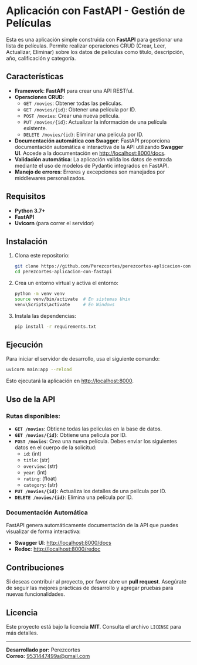 
# Aplicación con FastAPI - Gestión de Películas

Esta es una aplicación simple construida con **FastAPI** para gestionar una lista de películas. Permite realizar operaciones CRUD (Crear, Leer, Actualizar, Eliminar) sobre los datos de películas como título, descripción, año, calificación y categoría.

## Características

- **Framework**: **FastAPI** para crear una API RESTful.
- **Operaciones CRUD**:
  - `GET /movies`: Obtener todas las películas.
  - `GET /movies/{id}`: Obtener una película por ID.
  - `POST /movies`: Crear una nueva película.
  - `PUT /movies/{id}`: Actualizar la información de una película existente.
  - `DELETE /movies/{id}`: Eliminar una película por ID.
- **Documentación automática con Swagger**: FastAPI proporciona documentación automática e interactiva de la API utilizando **Swagger UI**. Accede a la documentación en [http://localhost:8000/docs](http://localhost:8000/docs).
- **Validación automática**: La aplicación valida los datos de entrada mediante el uso de modelos de Pydantic integrados en FastAPI.
- **Manejo de errores**: Errores y excepciones son manejados por middlewares personalizados.

## Requisitos

- **Python 3.7+**
- **FastAPI**
- **Uvicorn** (para correr el servidor)

## Instalación

1. Clona este repositorio:
    ```bash
    git clone https://github.com/Perezcortes/perezcortes-aplicacion-con-fastapi.git
    cd perezcortes-aplicacion-con-fastapi
    ```

2. Crea un entorno virtual y activa el entorno:
    ```bash
    python -m venv venv
    source venv/bin/activate  # En sistemas Unix
    venv\Scripts\activate     # En Windows
    ```

3. Instala las dependencias:
    ```bash
    pip install -r requirements.txt
    ```

## Ejecución

Para iniciar el servidor de desarrollo, usa el siguiente comando:

```bash
uvicorn main:app --reload
```

Esto ejecutará la aplicación en [http://localhost:8000](http://localhost:8000).

## Uso de la API

### Rutas disponibles:

- **`GET /movies`**: Obtiene todas las películas en la base de datos.
- **`GET /movies/{id}`**: Obtiene una película por ID.
- **`POST /movies`**: Crea una nueva película. Debes enviar los siguientes datos en el cuerpo de la solicitud:
    - `id`: (int)
    - `title`: (str)
    - `overview`: (str)
    - `year`: (int)
    - `rating`: (float)
    - `category`: (str)
- **`PUT /movies/{id}`**: Actualiza los detalles de una película por ID.
- **`DELETE /movies/{id}`**: Elimina una película por ID.

### Documentación Automática

FastAPI genera automáticamente documentación de la API que puedes visualizar de forma interactiva:

- **Swagger UI**: [http://localhost:8000/docs](http://localhost:8000/docs)
- **Redoc**: [http://localhost:8000/redoc](http://localhost:8000/redoc)

## Contribuciones

Si deseas contribuir al proyecto, por favor abre un **pull request**. Asegúrate de seguir las mejores prácticas de desarrollo y agregar pruebas para nuevas funcionalidades.

## Licencia

Este proyecto está bajo la licencia **MIT**. Consulta el archivo `LICENSE` para más detalles.

---

**Desarrollado por:** Perezcortes  
**Correo:** [9531447499a@gmail.com](mailto:9531447499a@gmail.com)
